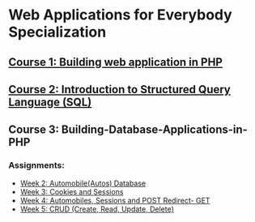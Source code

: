 # Web Applications for Everybody Specialization


## [Course 1: Building web application in PHP](https://github.com/Rani-dha/Building-web-application-in-PHP)

## [Course 2: Introduction to Structured Query Language (SQL)](https://github.com/Rani-dha/SQL)

## Course 3: Building-Database-Applications-in-PHP

### Assignments:

* [Week 2: Automobile(Autos) Database](https://github.com/Rani-dha/Building-Database-Applications-in-PHP/tree/master/Week%202%20Autos%20Database)
* [Week 3: Cookies and Sessions](https://github.com/Rani-dha/Building-Database-Applications-in-PHP/tree/master/Week%203%20Cookies%20and%20sessions)
* [Week 4: Automobiles, Sessions and POST Redirect- GET](https://github.com/Rani-dha/Building-Database-Applications-in-PHP/tree/master/Week%204%20Automobiles%2C%20Sessions%20and%20POST%20Redirect%20GET)
* [Week 5: CRUD (Create, Read, Update, Delete)](https://github.com/Rani-dha/Building-Database-Applications-in-PHP/tree/master/Week%205%20Autos%20CRUD%20(Create%2C%20Read%2C%20Update%2C%20Delete))




